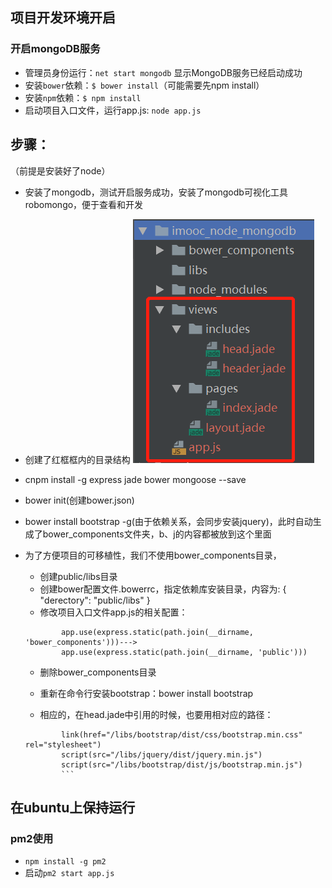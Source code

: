 ## 项目开发环境开启
### 开启mongoDB服务
- 管理员身份运行：`net start mongodb` 显示MongoDB服务已经启动成功
- 安装`bower`依赖：`$ bower install`（可能需要先npm install）
- 安装`npm`依赖：`$ npm install`
- 启动项目入口文件，运行app.js: `node app.js`

## 步骤：
（前提是安装好了node）
- 安装了mongodb，测试开启服务成功，安装了mongodb可视化工具robomongo，便于查看和开发

- 创建了红框框内的目录结构
![](./md_images/dir_structor.png)

- cnpm install -g express jade bower mongoose --save
- bower init(创建bower.json)
- bower install bootstrap -g(由于依赖关系，会同步安装jquery)，此时自动生成了bower_components文件夹，b、j的内容都被放到这个里面

- 为了方便项目的可移植性，我们不使用bower_components目录，
	- 创建public/libs目录
	- 创建bower配置文件.bowerrc，指定依赖库安装目录，内容为:
			{
			  "derectory": "public/libs"
			}
	- 修改项目入口文件app.js的相关配置：
	```
			app.use(express.static(path.join(__dirname, 'bower_components')))--->
			app.use(express.static(path.join(__dirname, 'public')))
	```
	- 删除bower_components目录
	- 重新在命令行安装bootstrap：bower install bootstrap

	- 相应的，在head.jade中引用的时候，也要用相对应的路径：
	```
			link(href="/libs/bootstrap/dist/css/bootstrap.min.css" rel="stylesheet")
			script(src="/libs/jquery/dist/jquery.min.js")
			script(src="/libs/bootstrap/dist/js/bootstrap.min.js")
			```
## 在ubuntu上保持运行

### pm2使用
- `npm install -g pm2`
- 启动`pm2 start app.js`
